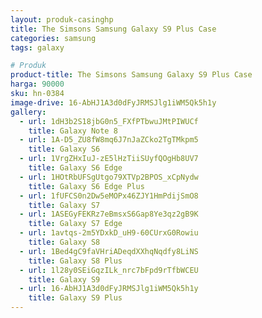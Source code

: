 ```yaml
---
layout: produk-casinghp
title: The Simsons Samsung Galaxy S9 Plus Case
categories: samsung
tags: galaxy

# Produk
product-title: The Simsons Samsung Galaxy S9 Plus Case
harga: 90000
sku: hn-0384
image-drive: 16-AbHJ1A3d0dFyJRMSJlg1iWM5Qk5h1y
gallery:
  - url: 1dH3b2S18jbG0n5_FXfPTbwuJMtPIWUCf
    title: Galaxy Note 8
  - url: 1A-D5_ZU8fW8mq6J7nJaZCko2TgTMkpm5
    title: Galaxy S6
  - url: 1VrgZHxIuJ-zE5lHzTiiSUyfQOgHb8UV7
    title: Galaxy S6 Edge
  - url: 1HOtRbUFSgUtgo79XTVp2BPOS_xCpNydw
    title: Galaxy S6 Edge Plus
  - url: 1fUFCS0n2Dw5eMOPx46ZJY1HmPdijSmO8
    title: Galaxy S7
  - url: 1ASEGyFEKRz7eBmsxS6Gap8Ye3qz2gB9K
    title: Galaxy S7 Edge
  - url: 1avtqs-2m5YDxkD_uH9-60CUrxG0Rowiu
    title: Galaxy S8
  - url: 1Bed4gC9faVHriADeqdXXhqNqdfy8LiNS
    title: Galaxy S8 Plus
  - url: 1l28y0SEiGqzILk_nrc7bFpd9rTfbWCEU
    title: Galaxy S9
  - url: 16-AbHJ1A3d0dFyJRMSJlg1iWM5Qk5h1y
    title: Galaxy S9 Plus
---
```

